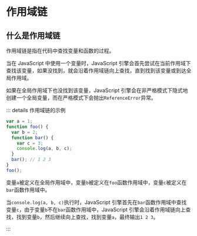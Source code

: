 # 作用域链

## 什么是作用域链

作用域链是指在代码中查找变量和函数的过程。

当在 JavaScript 中使用一个变量时，JavaScript 引擎会首先尝试在当前作用域下查找该变量，如果没找到，就会沿着作用域链向上查找，直到找到该变量或到达全局作用域。

如果在全局作用域下也没找到该变量，JavaScript 引擎会在非严格模式下隐式地创建一个全局变量，而在严格模式下会抛出`ReferenceError`异常。

::: details 作用域链的示例

```javascript
var a = 1;
function foo() {
  var b = 2;
  function bar() {
    var c = 3;
    console.log(a, b, c);
  }
  bar(); // 1 2 3
}
foo();
```

变量`a`被定义在全局作用域中，变量`b`被定义在`foo`函数作用域中，变量`c`被定义在`bar`函数作用域中。

当`console.log(a, b, c)`执行时，JavaScript 引擎首先在`bar`函数作用域中查找变量`c`，由于变量`b`不在`bar`函数作用域中，JavaScript 引擎会沿着作用域链向上查找，找到变量`b`，然后继续向上查找，找到变量`a`，最终输出`1 2 3`。

:::
